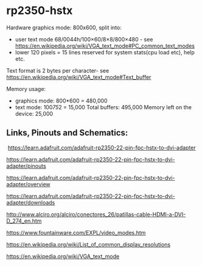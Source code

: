 # rp2350-hstx

Hardware graphics mode: 800x600, split into:
* user text mode 68/0044h/100×60/8×8/800×480 - see https://en.wikipedia.org/wiki/VGA_text_mode#PC_common_text_modes
* lower 120 pixels = 15 lines reserved for system stats(cpu load etc), help etc.

Text format is 2 bytes per character- see https://en.wikipedia.org/wiki/VGA_text_mode#Text_buffer

Memory usage:
* graphics mode: 800*600 = 480,000
* text mode: 100*75*2    =  15,000
Total buffers:             495,000
Memory left on the device:  25,000


## Links, Pinouts and Schematics:
​
​https://learn.adafruit.com/adafruit-rp2350-22-pin-fpc-hstx-to-dvi-adapter

https://learn.adafruit.com/adafruit-rp2350-22-pin-fpc-hstx-to-dvi-adapter/pinouts

https://learn.adafruit.com/adafruit-rp2350-22-pin-fpc-hstx-to-dvi-adapter/overview

​https://learn.adafruit.com/adafruit-rp2350-22-pin-fpc-hstx-to-dvi-adapter/downloads

http://www.alciro.org/alciro/conectores_26/patillas-cable-HDMI-a-DVI-D_274_en.htm

https://www.fountainware.com/EXPL/video_modes.htm

https://en.wikipedia.org/wiki/List_of_common_display_resolutions

https://en.wikipedia.org/wiki/VGA_text_mode

